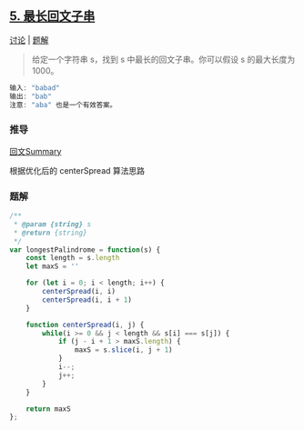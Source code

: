 ## [5. 最长回文子串](https://leetcode-cn.com/problems/longest-palindromic-substring/)

[讨论](https://leetcode-cn.com/problems/longest-palindromic-substring/comments/) | [题解](https://leetcode-cn.com/problems/longest-palindromic-substring/solution/)

> 给定一个字符串 s，找到 s 中最长的回文子串。你可以假设 s 的最大长度为 1000。

```js
输入: "babad"
输出: "bab"
注意: "aba" 也是一个有效答案。
```

### 推导
[回文Summary](https://github.com/XyyF/elfin-algorithm/blob/master/summary/palindromic.md)

根据优化后的 centerSpread 算法思路

### 题解
```js
/**
 * @param {string} s
 * @return {string}
 */
var longestPalindrome = function(s) {
    const length = s.length
    let maxS = ''

    for (let i = 0; i < length; i++) {
        centerSpread(i, i)
        centerSpread(i, i + 1)
    }

    function centerSpread(i, j) {
        while(i >= 0 && j < length && s[i] === s[j]) {
            if (j - i + 1 > maxS.length) {
                maxS = s.slice(i, j + 1)
            }
            i--;
            j++;
        }
    }

    return maxS
};
```